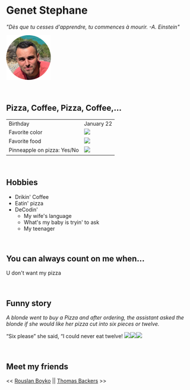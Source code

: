 # Genet Stephane
*"Dès que tu cesses d'apprendre, tu commences à mourir. -A. Einstein"*

![](me1.png)


<br>

## Pizza, Coffee, Pizza, Coffee,...
|||
|------------- | ----------------- |
| Birthday | January 22|
| Favorite color | ![](https://via.placeholder.com/15/ff8300/000000?text=+) |
| Favorite food | ![](https://icons.iconarchive.com/icons/google/noto-emoji-food-drink/16/32384-pizza-icon.png) |
| Pinneapple on pizza: Yes/No | ![](https://icons.iconarchive.com/icons/google/noto-emoji-symbols/16/73030-no-entry-icon.png) |

<br>

## Hobbies
* Drikin' Coffee
* Eatin' pizza
* DeCodin'
    - My wife's language
    - What's my baby is tryin' to ask
    - My teenager

<br>

## You can always count on me when... 
U don't want my pizza

<br>

## Funny story
*A blonde went to buy a Pizza and after ordering, the assistant asked the blonde
if she would like her pizza cut into six pieces or twelve.*

“Six please” she said, “I could never eat twelve! ![](https://icons.iconarchive.com/icons/oxygen-icons.org/oxygen/16/Emotes-face-laugh-icon.png)![](https://icons.iconarchive.com/icons/oxygen-icons.org/oxygen/16/Emotes-face-laugh-icon.png)![](https://icons.iconarchive.com/icons/oxygen-icons.org/oxygen/16/Emotes-face-laugh-icon.png)


<br>

## Meet my friends

<< [Rouslan Boyko](https://github.com/RouslanBoyko/markdown-challenge)  || [Thomas Backers](https://github.com/ThomasBackers/Markdown-challenge/blob/main/README.md) >>